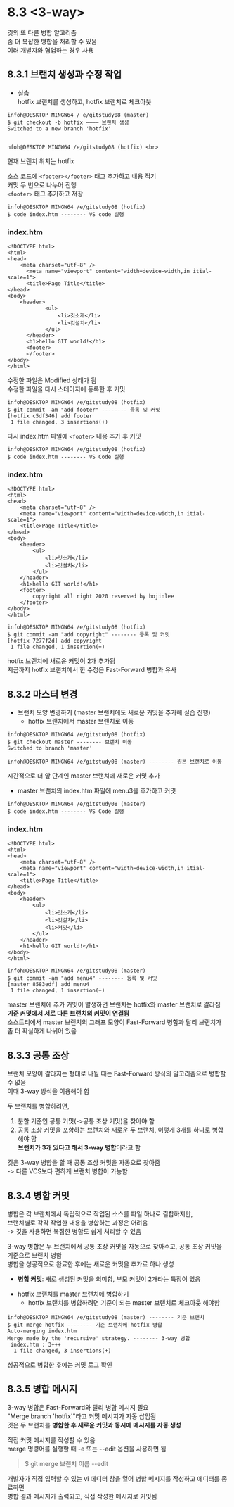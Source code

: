 # 8.3 <3-way>
깃의 또 다른 병합 알고리즘 <br>
좀 더 복잡한 병합을 처리할 수 있음 <br>
여러 개발자와 협업하는 경우 사용

## 8.3.1 브랜치 생성과 수정 작업
- 실습 <br>
hotfix 브랜치를 생성하고, hotfix 브랜치로 체크아웃 <br>
```
infoh@DESKTOP MINGW64 / e/gitstudy08 (master)
$ git checkout -b hotfix ———— 브랜치 생성
Switched to a new branch 'hotfix'


nfoh@DESKTOP MINGW64 /e/gitstudy08 (hotfix) <br>
```
현재 브랜치 위치는 hotfix <br>

소스 코드에 ```<footer></footer>``` 태그 추가하고 내용 적기 <br>
커밋 두 번으로 나누어 진행 <br>
```<footer>``` 태그 추가하고 저장 <br>
```
infoh@DESKTOP MINGW64 /e/gitstudy08 (hotfix)
$ code index.htm -------- VS code 실행
```

### index.htm
```
<!DOCTYPE html>
<html>
<head>
  	<meta charset="utf-8" />
	  <meta name="viewport" content="width=device-width,in itial-scale=1">
	  <title>Page Title</title>
</head>
<body>
  	<header>
	    	<ul>
		      	<li>깃소개</li>
		  	    <li>깃설치</li>
		    </ul>	
	  </header>
	  <h1>hello GIT world!</h1>
	  <footer>
	  </footer>
</body>
</html>
```    
수정한 파일은 Modified 상태가 됨 <br>
수정한 파일을 다시 스테이지에 등록한 후 커밋 <br>

```
infoh@DESKTOP MINGW64 /e/gitstudy08 (hotfix)
$ git commit -am "add footer" -------- 등록 및 커밋
[hotfix c5df346] add footer
 1 file changed, 3 insertions(+)
```

다시 index.htm 파일에 `<footer>` 내용 추가 후 커밋
  
```
infoh@DESKTOP MINGW64 /e/gitstudy08 (hotfix)
$ code index.htm -------- VS Code 실행
```

### index.htm
```
<!DOCTYPE html>
<html>
<head>
	<meta charset="utf-8" />
	<meta name="viewport" content="width=device-width,in itial-scale=1">
	<title>Page Title</title>
</head>
<body>
	<header>
		<ul>
			<li>깃소개</li>
			<li>깃설치</li>
		</ul>	
	</header>
	<h1>hello GIT world!</h1>
	<footer>
		copyright all right 2020 reserved by hojinlee
	</footer>
</body>
</html>
```
```
infoh@DESKTOP MINGW64 /e/gitstudy08 (hotfix)
$ git commit -am "add copyright" -------- 등록 및 커밋
[hotfix 7277f2d] add copyright
 1 file changed, 1 insertion(+)
```
hotfix 브랜치에 새로운 커밋이 2개 추가됨 <br>
지금까지 hotfix 브랜치에서 한 수정은 Fast-Forward 병합과 유사

## 8.3.2 마스터 변경
- 브랜치 모양 변경하기 (master 브랜치에도 새로운 커밋을 추가해 실습 진행) <br>
  + hotfix 브랜치에서 master 브랜치로 이동 
```
infoh@DESKTOP MINGW64 /e/gitstudy08 (hotfix)
$ git checkout master -------- 브랜치 이동
Switched to branch 'master'

infoh@DESKTOP MINGW64 /e/gitstudy08 (master) -------- 원본 브랜치로 이동
```
시간적으로 더 앞 단계인 master 브랜치에 새로운 커밋 추가 <br>
- master 브랜치의 index.htm 파일에 menu3을 추가하고 커밋 <br>
```
infoh@DESKTOP MINGW64 /e/gitstudy08 (master)
$ code index.htm -------- VS Code 실행
```

### index.htm
```
<!DOCTYPE html>
<html>
<head>
	<meta charset="utf-8" />
	<meta name="viewport" content="width=device-width,in itial-scale=1">
	<title>Page Title</title>
</head>
<body>
	<header>
		<ul>
			<li>깃소개</li>
			<li>깃설치</li>
			<li>커밋</li>
		</ul>	
	</header>
	<h1>hello GIT world!</h1>
</body>
</html>
```
```
infoh@DESKTOP MINGW64 /e/gitstudy08 (master)
$ git commit -am "add menu4" -------- 등록 및 커밋
[master 8583edf] add menu4
 1 file changed, 1 insertion(+)
```
master 브랜치에 추가 커밋이 발생하면 브랜치는 hotfix와 master 브랜치로 갈라짐<br>
**기준 커밋에서 서로 다른 브랜치의 커밋이 연결됨** <br>
소스트리에서 master 브랜치의 그래프 모양이 Fast-Forward 병합과 달리 브랜치가 좀 더 확실하게 나뉘어 있음

## 8.3.3 공통 조상
브랜치 모양이 갈라지는 형태로 나뉠 때는 Fast-Forward 방식의 알고리즘으로 병합할 수 없음 <br>
이때 3-way 방식을 이용해야 함

두 브랜치를 병합하려면, 
1. 분할 기준인 공통 커밋(->공통 조상 커밋)을 찾아야 함 
2. 공통 조상 커밋을 포함하는 브랜치와 새로운 두 브랜치, 이렇게 3개를 하나로 병합해야 함 <br>
**브랜치가 3개 있다고 해서 3-way 병합**이라고 함

깃은 3-way 병합을 할 때 공통 조상 커밋을 자동으로 찾아줌 <br>
-> 다른 VCS보다 편하게 브랜치 병합이 가능함

## 8.3.4 병합 커밋
병합은 각 브랜치에서 독립적으로 작업된 소스를 파일 하나로 결합하지만, <br>
브랜치별로 각각 작업한 내용을 병합하는 과정은 어려움 <br>
-> 깃을 사용하면 복잡한 병합도 쉽게 처리할 수 있음

3-way 병합은 두 브랜치에서 공통 조상 커밋을 자동으로 찾아주고, 공통 조상 커밋을 기준으로 브랜치 병합 <br>
병합을 성공적으로 완료한 후에는 새로운 커밋을 추가로 하나 생성 <br>
* **병합 커밋**: 새로 생성된 커밋을 의미함, 부모 커밋이 2개라는 특징이 있음 <br>

- hotfix 브랜치를 master 브랜치에 병합하기
  + hotfix 브랜치를 병합하려면 기준이 되는 master 브랜치로 체크아웃 해야함
```
infoh@DESKTOP MINGW64 /e/gitstudy08 (master) -------- 기준 브랜치
$ git merge hotfix -------- 기준 브랜치에 hotfix 병합
Auto-merging index.htm
Merge made by the 'recursive' strategy. -------- 3-way 병합
 index.htm : 3+++
  1 file changed, 3 insertions(+)
```
성공적으로 병합한 후에는 커밋 로그 확인

## 8.3.5 병합 메시지
3-way 병합은 Fast-Forward와 달리 병합 메시지 필요 <br>
"Merge branch 'hotfix'"라고 커밋 메시지가 자동 삽입됨 <br>
깃은 두 브랜치를 **병합한 후 새로운 커밋과 동시에 메시지를 자동 생성**

직접 커밋 메시지를 작성할 수 있음 <br>
merge 명령어를 실행할 때 -e 또는 --edit 옵션을 사용하면 됨 <br>
> $ git merge 브랜치 이름 --edit

개발자가 직접 입력할 수 있는 vi 에디터 창을 열어 병합 메시지를 작성하고 에디터를 종료하면 <br>
병합 결과 메시지가 출력되고, 직접 작성한 메시지로 커밋됨

